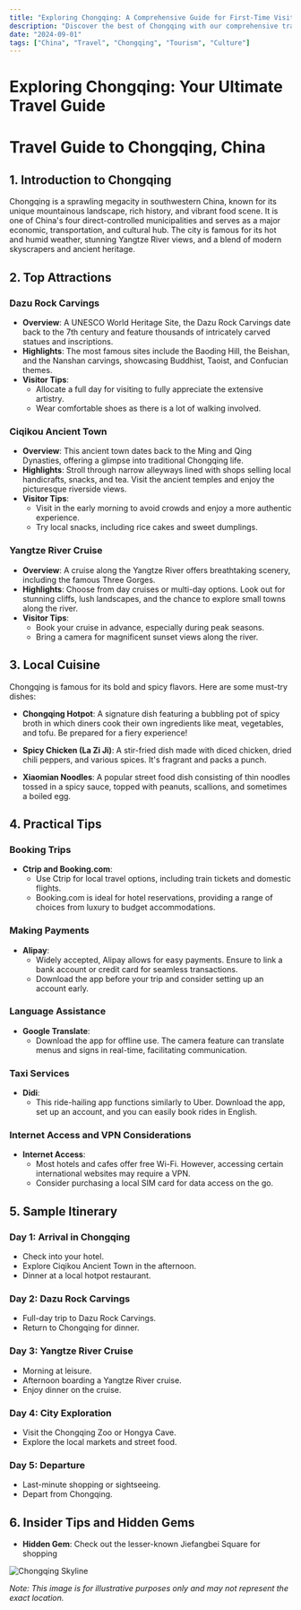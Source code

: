 ```yaml
---
title: "Exploring Chongqing: A Comprehensive Guide for First-Time Visitors"
description: "Discover the best of Chongqing with our comprehensive travel guide. Explore top attractions, savor local cuisine, and get insider tips for an unforgettable Chinese adventure."
date: "2024-09-01"
tags: ["China", "Travel", "Chongqing", "Tourism", "Culture"]
---
```


# Exploring Chongqing: Your Ultimate Travel Guide

# Travel Guide to Chongqing, China

## 1. Introduction to Chongqing
Chongqing is a sprawling megacity in southwestern China, known for its unique mountainous landscape, rich history, and vibrant food scene. It is one of China's four direct-controlled municipalities and serves as a major economic, transportation, and cultural hub. The city is famous for its hot and humid weather, stunning Yangtze River views, and a blend of modern skyscrapers and ancient heritage. 

## 2. Top Attractions

### Dazu Rock Carvings
- **Overview**: A UNESCO World Heritage Site, the Dazu Rock Carvings date back to the 7th century and feature thousands of intricately carved statues and inscriptions.
- **Highlights**: The most famous sites include the Baoding Hill, the Beishan, and the Nanshan carvings, showcasing Buddhist, Taoist, and Confucian themes.
- **Visitor Tips**: 
  - Allocate a full day for visiting to fully appreciate the extensive artistry.
  - Wear comfortable shoes as there is a lot of walking involved.

### Ciqikou Ancient Town
- **Overview**: This ancient town dates back to the Ming and Qing Dynasties, offering a glimpse into traditional Chongqing life.
- **Highlights**: Stroll through narrow alleyways lined with shops selling local handicrafts, snacks, and tea. Visit the ancient temples and enjoy the picturesque riverside views.
- **Visitor Tips**: 
  - Visit in the early morning to avoid crowds and enjoy a more authentic experience.
  - Try local snacks, including rice cakes and sweet dumplings.

### Yangtze River Cruise
- **Overview**: A cruise along the Yangtze River offers breathtaking scenery, including the famous Three Gorges.
- **Highlights**: Choose from day cruises or multi-day options. Look out for stunning cliffs, lush landscapes, and the chance to explore small towns along the river.
- **Visitor Tips**: 
  - Book your cruise in advance, especially during peak seasons.
  - Bring a camera for magnificent sunset views along the river.

## 3. Local Cuisine
Chongqing is famous for its bold and spicy flavors. Here are some must-try dishes:

- **Chongqing Hotpot**: A signature dish featuring a bubbling pot of spicy broth in which diners cook their own ingredients like meat, vegetables, and tofu. Be prepared for a fiery experience!
  
- **Spicy Chicken (La Zi Ji)**: A stir-fried dish made with diced chicken, dried chili peppers, and various spices. It's fragrant and packs a punch.

- **Xiaomian Noodles**: A popular street food dish consisting of thin noodles tossed in a spicy sauce, topped with peanuts, scallions, and sometimes a boiled egg. 

## 4. Practical Tips

### Booking Trips
- **Ctrip and Booking.com**: 
  - Use Ctrip for local travel options, including train tickets and domestic flights.
  - Booking.com is ideal for hotel reservations, providing a range of choices from luxury to budget accommodations.

### Making Payments
- **Alipay**: 
  - Widely accepted, Alipay allows for easy payments. Ensure to link a bank account or credit card for seamless transactions.
  - Download the app before your trip and consider setting up an account early.

### Language Assistance
- **Google Translate**: 
  - Download the app for offline use. The camera feature can translate menus and signs in real-time, facilitating communication.

### Taxi Services
- **Didi**: 
  - This ride-hailing app functions similarly to Uber. Download the app, set up an account, and you can easily book rides in English.

### Internet Access and VPN Considerations
- **Internet Access**: 
  - Most hotels and cafes offer free Wi-Fi. However, accessing certain international websites may require a VPN.
  - Consider purchasing a local SIM card for data access on the go.

## 5. Sample Itinerary

### Day 1: Arrival in Chongqing
- Check into your hotel.
- Explore Ciqikou Ancient Town in the afternoon.
- Dinner at a local hotpot restaurant.

### Day 2: Dazu Rock Carvings
- Full-day trip to Dazu Rock Carvings.
- Return to Chongqing for dinner.

### Day 3: Yangtze River Cruise
- Morning at leisure.
- Afternoon boarding a Yangtze River cruise.
- Enjoy dinner on the cruise.

### Day 4: City Exploration
- Visit the Chongqing Zoo or Hongya Cave.
- Explore the local markets and street food.
  
### Day 5: Departure
- Last-minute shopping or sightseeing.
- Depart from Chongqing.

## 6. Insider Tips and Hidden Gems
- **Hidden Gem**: Check out the lesser-known Jiefangbei Square for shopping

<img src="https://source.unsplash.com/1600x900/?Chongqing,cityscape" alt="Chongqing Skyline" loading="lazy">

*Note: This image is for illustrative purposes only and may not represent the exact location.*

